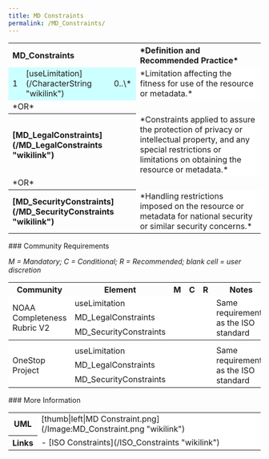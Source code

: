 ```yaml
---
title: MD Constraints
permalink: /MD_Constraints/
---
```


<table class="wikitable">
<tr align="left">
<th colspan="3">
MD_Constraints

</th>
<th>
*Definition and Recommended Practice*

</th>
</tr>
<tr bgcolor="CCFFFF" align="left">
<td>
1

</td>
<td>
[useLimitation](/CharacterString "wikilink")

</td>
<td>
0..\*

</td>
<td bgcolor="FFFFFF">
*Limitation affecting the fitness for use of the resource or metadata.*

</td>
</tr>
<tr>
<td colspan="4">
*OR*

</td>
</tr>
<tr>
<th colspan="3" align="left">
[MD_LegalConstraints](/MD_LegalConstraints "wikilink")

</th>
<td bgcolor="FFFFFF">
*Constraints applied to assure the protection of privacy or intellectual property, and any special restrictions or limitations on obtaining the resource or metadata.*

</td>
</tr>
<tr>
<td colspan="4">
*OR*

</td>
</tr>
<tr>
<th colspan="3" align="left">
[MD_SecurityConstraints](/MD_SecurityConstraints "wikilink")

</th>
<td bgcolor="FFFFFF">
*Handling restrictions imposed on the resource or metadata for national security or similar security concerns.*

</td>
</tr>
</table>
### Community Requirements

*M = Mandatory; C = Conditional; R = Recommended; blank cell = user discretion*

<table class="wikitable">
<tr>
<th>
Community

</th>
<th>
Element

</th>
<th>
M

</th>
<th>
C

</th>
<th>
R

</th>
<th>
Notes

</th>
</tr>
<tr bgcolor="FFFFFF" border="2">
<td rowspan="3">
NOAA Completeness Rubric V2

</td>
<td>
useLimitation

</td>
<td>
</td>
<td>
</td>
<td align="center">
</td>
<td rowspan="3">
Same requirements as the ISO standard

</td>
</tr>
<tr bgcolor="FFFFFF">
<td>
MD_LegalConstraints

</td>
<td>
</td>
<td align="center">
</td>
<td>
</td>
</tr>
<tr bgcolor="FFFFFF">
<td>
MD_SecurityConstraints

</td>
<td>
</td>
<td align="center">
</td>
<td>
</td>
</tr>
<tr>
<th colspan="6">
</th>
</tr>
<tr bgcolor="FFFFFF" border="2">
<td rowspan="3">
OneStop Project

</td>
<td>
useLimitation

</td>
<td>
</td>
<td>
</td>
<td align="center">
</td>
<td rowspan="3">
Same requirements as the ISO standard

</td>
</tr>
<tr bgcolor="FFFFFF">
<td>
MD_LegalConstraints

</td>
<td>
</td>
<td align="center">
</td>
<td>
</td>
</tr>
<tr bgcolor="FFFFFF">
<td>
MD_SecurityConstraints

</td>
<td>
</td>
<td align="center">
</td>
<td>
</td>
</tr>
</table>
### More Information

<table class="wikitable">
<tr>
<th>
UML

</th>
<td bgcolor="FFFFFF">
[thumb|left|MD Constraint.png](/Image:MD_Constraint.png "wikilink")

</td>
<tr>
<th>
Links

</th>
<td bgcolor="FFFFFF">
-   [ISO Constraints](/ISO_Constraints "wikilink")

</td>
</tr>
</table>
